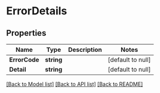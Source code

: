 # ErrorDetails

## Properties
Name | Type | Description | Notes
------------ | ------------- | ------------- | -------------
**ErrorCode** | **string** |  | [default to null]
**Detail** | **string** |  | [default to null]

[[Back to Model list]](../README.md#documentation-for-models) [[Back to API list]](../README.md#documentation-for-api-endpoints) [[Back to README]](../README.md)


